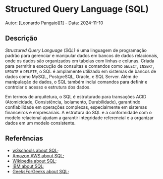 # Structured Query Language (SQL)

Autor: [Leonardo Pangaio][1] - Data: 2024-11-10

## Descrição

*Structured Query Language (SQL)* é uma linguagem de programação padrão para gerenciar e manipular dados em bancos de dados relacionais, onde os dados são organizados em tabelas com linhas e colunas. Criada para permitir a execução de consultas e comandos como `SELECT`, `INSERT`, `UPDATE` e `DELETE`, o SQL é amplamente utilizado em sistemas de bancos de dados como MySQL, PostgreSQL, Oracle, e SQL Server. Além de manipulação de dados, o SQL também inclui comandos para definir e controlar o acesso e estrutura dos dados.

Em termos de arquitetura, o SQL é estruturado para transações ACID (Atomicidade, Consistência, Isolamento, Durabilidade), garantindo confiabilidade em operações complexas, especialmente em sistemas financeiros e empresariais. A estrutura do SQL e a conformidade com o modelo relacional ajudam a garantir integridade referencial e a organizar dados em um modelo consistente.

## Referências

- [w3schools about SQL](https://www.w3schools.com/sql/sql_intro.asp);
- [Amazon AWS about SQL](https://aws.amazon.com/what-is/sql/);
- [Wikipedia about SQL](https://en.wikipedia.org/wiki/SQL);
- [IBM about SQL](https://www.ibm.com/think/topics/structured-query-language);
- [GeeksForGeeks about SQL](https://www.geeksforgeeks.org/what-is-sql/);